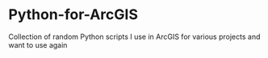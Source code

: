 # Python-for-ArcGIS
Collection of random Python scripts I use in ArcGIS for various projects and want to use again
